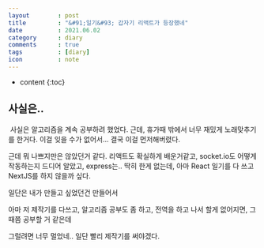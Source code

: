 ```yaml
---
layout        : post
title         : "&#91;일기&#93; 갑자기 리액트가 등장했네"
date          : 2021.06.02
category      : diary
comments      : true
tags          : [diary]
icon          : note
---
```


* content
{:toc}

## 사실은..

&nbsp;사실은 알고리즘을 계속 공부하려 했었다. 근데, 휴가때 밖에서 너무 재밌게 노래맞추기를 한거다.
이걸 잊을 수가 없어서... 결국 이걸 먼저해버렸다.

근데 뭐 나쁘지만은 않았던거 같다.
리액트도 확실하게 배운거같고, socket.io도 어떻게 작동하는지 드디어 알았고,
express는.. 딱히 한게 없는데, 아마 React 일기를 다 쓰고 NextJS를 하지 않을까 싶다.

일단은 내가 만들고 싶었던건 만들어서

아마 저 제작기를 다쓰고, 알고리즘 공부도 좀 하고, 전역을 하고 나서 할게 없어지면, 그때쯤 공부할 거 같은데

그럴려면 너무 멀었네.. 일단 빨리 제작기를 써야겠다.